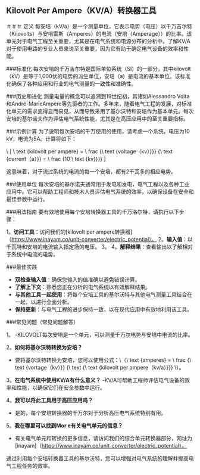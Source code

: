 ## Kilovolt Per Ampere（KV/A）转换器工具

＃＃＃ 定义
每安培（kV/a）是一个测量单位，它表示电势（电压）以千万吉尔特（Kilovolts）与安培雷斯（Amperes）的电流（安培（Amperage））的比率。该单元对于电气工程至关重要，尤其是在电气系统和电源分布的分析中。了解KV/A对于使用电路的专业人员来说至关重要，因为它有助于确定电气设备的效率和性能。

###标准化
每次安培的千万吉尔特是国际单位系统（SI）的一部分，其中kilovolt（kV）是等于1,000伏的电势的派生单位，安培（a）是电流的基本单位。该标准化确保了各种应用和行业的电气测量的一致性和准确性。

###历史和进化
测量电量的概念可以追溯到19世纪初，其诸如Alessandro Volta和André-MarieAmpère等先驱者的工作。多年来，随着电气工程的发展，对标准化单元的需求变得显而易见，从而导致采用了基尔沃特和安培作为基本单元。每次安培的基尔诺夫作为评估电气系统性能，尤其是在高压应用中的至关重要指标。

###示例计算
为了说明每次安培的千万使用的使用，请考虑一个系统，电压为10 kV，电流为5A。计算将如下：

\ [
\ text {kilovolt per ampere} = \ frac {\ text {voltage（kv）}}} {\ text {current（a）}} = \ frac {10 \ text {kv}}}}
\]

这意味着，对于流过系统的电流的每一个安培，都有2千瓦多的相应电势。

###使用单位
每次安培的基尔诺夫通常用于发电和发电，电气工程以及各种工业应用中。它可以帮助工程师和技术人员评估电气系统的效率，以确保设备在安全和最佳参数中运行。

###用法指南
要有效地使用每个安培转换器工具的千万洛尔特，请执行以下步骤：

1。**访问工具**：访问我们的[kilovolt per ampere转换器]（https://www.inayam.co/unit-converter/electric_potential）。
2。**输入值**：以千瓦特和安培的电流输入指定场的电压。
3。
4。**解释结果**：查看输出以了解相对于系统中电流的电势。

###最佳实践
-  **双检查输入值**：确保您输入的值准确以避免错误计算。
-  **了解上下文**：熟悉您正在分析的电气系统以有效解释结果。
-  **与其他工具一起使用**：将每个安培工具的基尔沃特与其他电气测量工具结合在一起，以进行全面分析。
-  **保持更新**：与电气工程的进步保持一致，以在现代应用中有效地利用该工具。

###常见问题（常见问题解答）

1。
-KILOVOLT每次安培是一个单元，可以测量千万尔电势与安培中电流的比率。

2。**如何将基尔沃特转换为安培？**
- 要将基尔沃特转换为安培，您可以使用公式：\（\ text {amperes} = \ frac {\ text {vortage（kv）}} {\ text {\ text {kilovolt per ampere（kv/a）}}} \）。

3。**在电气系统中使用KV/A有什么意义？**
-KV/A可帮助工程师评估电气设备的效率和性能，以确保它们在安全参数中运行。

4。**我可以将此工具用于高压应用吗？**
- 是的，每个安培转换器的千万尔对于分析高压电气系统特别有用。

5。**我在哪里可以找到Mor e有关电气单元的信息？**
- 有关电气单元和转换的更多信息，请访问我们的综合单元转换器部分，网址为[inayam]（https://www.inayam.co/unit-converter/electric_potential）。

通过利用每个安培转换器工具的基尔沃特，您可以增强对电气系统的理解并提高电气工程任务的效率。